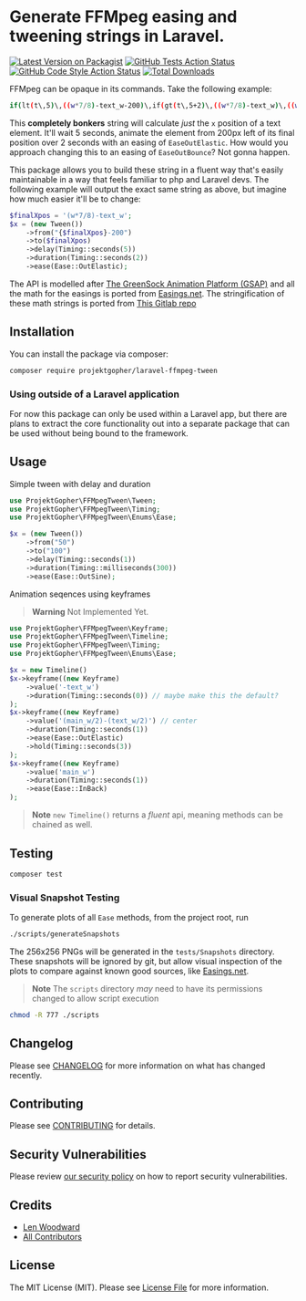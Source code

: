 # Generate FFMpeg easing and tweening strings in Laravel.

[![Latest Version on Packagist](https://img.shields.io/packagist/v/projektgopher/laravel-ffmpeg-tween.svg?style=flat-square)](https://packagist.org/packages/projektgopher/laravel-ffmpeg-tween)
[![GitHub Tests Action Status](https://img.shields.io/github/actions/workflow/status/projektgopher/laravel-ffmpeg-tween/run-tests.yml?branch=main&label=tests&style=flat-square)](https://github.com/projektgopher/laravel-ffmpeg-tween/actions?query=workflow%3Arun-tests+branch%3Amain)
[![GitHub Code Style Action Status](https://img.shields.io/github/actions/workflow/status/projektgopher/laravel-ffmpeg-tween/fix-php-code-style-issues.yml?branch=main&label=code%20style&style=flat-square)](https://github.com/projektgopher/laravel-ffmpeg-tween/actions?query=workflow%3A"Fix+PHP+code+style+issues"+branch%3Amain)
[![Total Downloads](https://img.shields.io/packagist/dt/projektgopher/laravel-ffmpeg-tween.svg?style=flat-square)](https://packagist.org/packages/projektgopher/laravel-ffmpeg-tween)

FFMpeg can be opaque in its commands. Take the following example:
```bash
if(lt(t\,5)\,((w*7/8)-text_w-200)\,if(gt(t\,5+2)\,((w*7/8)-text_w)\,((w*7/8)-text_w-200)+((((w*7/8)-text_w)-((w*7/8)-text_w-200))(if(eq(((t-5)/2)\,0)\,0\,if(eq(((t-5)/2)\,1)\,1\,pow(2\,-10((t-5)/2))*sin((((t-5)/2)*10-0.75)*2.0943951023932)+1))))))
```
This **completely bonkers** string will calculate _just_ the `x` position of a text element. It'll wait 5 seconds, animate the element from 200px left of its final position over 2 seconds with an easing of `EaseOutElastic`. How would you approach changing this to an easing of `EaseOutBounce`? Not gonna happen.

This package allows you to build these string in a fluent way that's easily maintainable in a way that feels familiar to php and Laravel devs. The following example will output the exact same string as above, but imagine how much easier it'll be to change:
```php
$finalXpos = '(w*7/8)-text_w';
$x = (new Tween())
    ->from("{$finalXpos}-200")
    ->to($finalXpos)
    ->delay(Timing::seconds(5))
    ->duration(Timing::seconds(2))
    ->ease(Ease::OutElastic);
```

The API is modelled after [The GreenSock Animation Platform (GSAP)](https://greensock.com/get-started/#whatIsGSAP)
and all the math for the easings is ported from [Easings.net](https://easings.net.).
The stringification of these math strings is ported from [This Gitlab repo](https://gitlab.com/dak425/easing/-/blob/master/ffmpeg/ffmpeg.go)


## Installation

You can install the package via composer:

```bash
composer require projektgopher/laravel-ffmpeg-tween
```

### Using outside of a Laravel application

For now this package can only be used within a Laravel app, but there are plans to extract the core functionality out into a separate package that can be used without being bound to the framework.

## Usage

Simple tween with delay and duration
```php
use ProjektGopher\FFMpegTween\Tween;
use ProjektGopher\FFMpegTween\Timing;
use ProjektGopher\FFMpegTween\Enums\Ease;

$x = (new Tween())
    ->from("50")
    ->to("100")
    ->delay(Timing::seconds(1))
    ->duration(Timing::milliseconds(300))
    ->ease(Ease::OutSine);
```

Animation seqences using keyframes
> **Warning** Not Implemented Yet.
```php
use ProjektGopher\FFMpegTween\Keyframe;
use ProjektGopher\FFMpegTween\Timeline;
use ProjektGopher\FFMpegTween\Timing;
use ProjektGopher\FFMpegTween\Enums\Ease;

$x = new Timeline()
$x->keyframe((new Keyframe)
    ->value('-text_w')
    ->duration(Timing::seconds(0)) // maybe make this the default?
);
$x->keyframe((new Keyframe)
    ->value('(main_w/2)-(text_w/2)') // center
    ->duration(Timing::seconds(1))
    ->ease(Ease::OutElastic)
    ->hold(Timing::seconds(3))
);
$x->keyframe((new Keyframe)
    ->value('main_w')
    ->duration(Timing::seconds(1))
    ->ease(Ease::InBack)
);
```
> **Note** `new Timeline()` returns a _fluent_ api, meaning methods can be chained as well.

## Testing

```bash
composer test
```

### Visual Snapshot Testing
To generate plots of all `Ease` methods, from the project root, run
```bash
./scripts/generateSnapshots
```
The 256x256 PNGs will be generated in the `tests/Snapshots` directory.
These snapshots will be ignored by git, but allow visual inspection of the plots to
compare against known good sources, like [Easings.net](https://easings.net).

> **Note** The `scripts` directory _may_ need to have its permissions changed to allow script execution
```bash
chmod -R 777 ./scripts
```

## Changelog

Please see [CHANGELOG](CHANGELOG.md) for more information on what has changed recently.

## Contributing

Please see [CONTRIBUTING](CONTRIBUTING.md) for details.

## Security Vulnerabilities

Please review [our security policy](../../security/policy) on how to report security vulnerabilities.

## Credits

- [Len Woodward](https://github.com/ProjektGopher)
- [All Contributors](../../contributors)

## License

The MIT License (MIT). Please see [License File](LICENSE.md) for more information.
